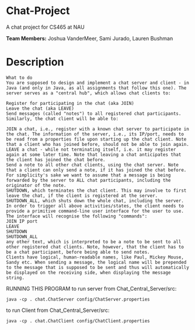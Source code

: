 # Chat-Project
A chat project for CS465 at NAU

**Team Members:** Joshua VanderMeer, Sami Jurado, Lauren Bushman

# Description
```
What to do
You are supposed to design and implement a chat server and client - in Java (and only in Java, as all assignments that follow this one). The server serves as a "central hub", which allows chat clients to:

Register for participating in the chat (aka JOIN)
Leave the chat (aka LEAVE)
Send messages (called "notes") to all registered chat participants.
Similarly, the chat client will be able to:

JOIN a chat, i.e., register with a known chat server to participate in the chat. The information of the server, i.e., its IP/port, needs to be read from a properties file upon starting up the chat client. Note that a client who has joined before, should not be able to join again.
LEAVE a chat - while not terminating itself, i.e. it may register again at some later time. Note that leaving a chat anticipates that the client has joined the chat before.
Send a note to all other chat clients, using the chat server. Note that a client can only send a note, if it has joined the chat before. For simplicity's sake we want to assume that a message is being forwarded by the server to ALL chat participants, including the originator of the note.
SHUTDOWN, which terminates the chat client. This may involve to first leave the chat, if the client is registered at the server.
SHUTDOWN_ALL, which shuts down the whole chat, including the server.
In order to trigger all above activities/states, the client needs to provide a primitive command-line user interface for the user to use. The interface will recognise the following "commands":
JOIN IP port
LEAVE
SHUTDOWN
SHUTDOWN_ALL
any other text, which is interpreted to be a note to be sent to all other registered chat clients. Note, however, that the client has to be a chat participant, before being able to send notes.
Clients have logical, human-readable names, like Paul, Mickey Mouse, Sandy etc. When sending a message, the logical name will be prepended to the message that is supposed to be sent and thus will automatically be displayed on the receiving side, when displaying the message string.
```

RUNNING THIS PROGRAM
to run server from Chat_Central_Server/src:

    java -cp . chat.ChatServer config/ChatServer.properties

to run Client from Chat_Central_Server/src:

    java -cp . chat.ChatClient config/ChatClient.properties
